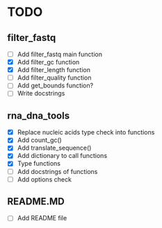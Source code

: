 # TODO

## filter_fastq

- [ ] Add filter_fastq main function
- [X] Add filter_gc function
- [x] Add filter_length function
- [ ] Add filter_quality function
- [ ] Add get_bounds function?
- [ ] Write docstrings

## rna_dna_tools

- [x] Replace nucleic acids type check into functions
- [x] Add count_gc()
- [x] Add translate_sequence()
- [x] Add dictionary to call functions
- [x] Type functions
- [ ] Add docstrings of functions
- [ ] Add options check
  
## README.MD

- [ ] Add README file

